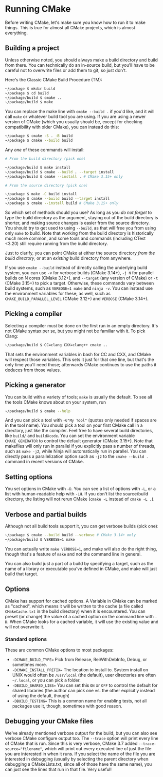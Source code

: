 # Running CMake

Before writing CMake, let's make sure you know how to run it to make things. This is true for almost all CMake projects, which is almost everything.

## Building a project

Unless otherwise noted, you should always make a build directory and build from there. You can technically do an in-source build, but you'll have to be careful not to overwrite files or add them to git, so just don't.

Here's the Classic CMake Build Procedure (TM):

```bash
~/package $ mkdir build
~/package $ cd build
~/package/build $ cmake ..
~/package/build $ make
```

You can replace the make line with `cmake --build .` if you'd like, and it will call `make` or whatever build tool you are using. If you are using a newer version of CMake (which you usually should be, except for checking compatibility with older CMake), you can instead do this:

```bash
~/package $ cmake -S . -B build
~/package $ cmake --build build
```

Any _one_ of these commands will install:

```bash
# From the build directory (pick one)

~/package/build $ make install
~/package/build $ cmake --build . --target install
~/package/build $ cmake --install . # CMake 3.15+ only

# From the source directory (pick one)

~/package $ make -C build install
~/package $ cmake --build build --target install
~/package $ cmake --install build # CMake 3.15+ only
```

So which set of methods should you use? As long as you _do not forget_ to type the build directory as the argument, staying out of the build directory is shorter, and making source changes is easier from the source directory. You should try to get used to using `--build`, as that will free you from using only `make` to build. Note that working from the build directory is historically much more common, and some tools and commands (including CTest <3.20) still require running from the build directory.

Just to clarify, you can point CMake at either the source directory _from the build directory_, or at an _existing_ build directory from anywhere.

If you use `cmake --build` instead of directly calling the underlying build system, you can use `-v` for verbose builds (CMake 3.14+), `-j N` for parallel builds on N cores (CMake 3.12+), and `--target` (any version of CMake) or `-t` (CMake 3.15+) to pick a target. Otherwise, these commands vary between build systems, such as `VERBOSE=1 make` and `ninja -v`. You can instead use the environment variables for these, as well, such as `CMAKE_BUILD_PARALLEL_LEVEL` (CMake 3.12+) and `VERBOSE` (CMake 3.14+).

## Picking a compiler

Selecting a compiler must be done on the first run in an empty directory. It's not CMake syntax per se, but you might not be familiar with it. To pick Clang:

```bash
~/package/build $ CC=clang CXX=clang++ cmake ..
```

That sets the environment variables in bash for CC and CXX, and CMake will respect those variables. This sets it just for that one line, but that's the only time you'll need those; afterwards CMake continues to use the paths it deduces from those values.

## Picking a generator

You can build with a variety of tools; `make` is usually the default. To see all the tools CMake knows about on your system, run

```bash
~/package/build $ cmake --help
```

And you can pick a tool with `-G"My Tool"` (quotes only needed if spaces are in the tool name). You should pick a tool on your first CMake call in a directory, just like the compiler. Feel free to have several build directories, like `build/` and `buildXcode`.
You can set the environment variable `CMAKE_GENERATOR` to control the default generator (CMake 3.15+).
Note that makefiles will only run in parallel if you explicitly pass a number of threads, such as `make -j2`, while Ninja will automatically run in parallel. You can directly pass a parallelization option such as `-j2` to the `cmake --build .` command in recent versions of CMake.

## Setting options

You set options in CMake with `-D`. You can see a list of options with `-L`, or a list with human-readable help with `-LH`. If you don't list the source/build directory, the listing will not rerun CMake (`cmake -L` instead of `cmake -L .`).

## Verbose and partial builds

Although not all build tools support it, you can get verbose builds (pick one):

```bash
~/package $ cmake --build build --verbose # CMake 3.14+ only
~/package/build $ VERBOSE=1 make
```

You can actually write `make VERBOSE=1`, and make will also do the right thing, though that's a feature of `make` and not the command line in general.

You can also build just a part of a build by specifying a target, such as the name of a library or executable you've defined in CMake, and make will just build that target.

## Options

CMake has support for cached options. A Variable in CMake can be marked as "cached", which means it will be written to the cache (a file called `CMakeCache.txt` in the build directory) when it is encountered. You can preset (or change) the value of a cached option on the command line with `-D`. When CMake looks for a cached variable, it will use the existing value and will not overwrite it.

### Standard options

These are common CMake options to most packages:

- `-DCMAKE_BUILD_TYPE=` Pick from Release, RelWithDebInfo, Debug, or sometimes more.
- `-DCMAKE_INSTALL_PREFIX=` The location to install to. System install on UNIX would often be `/usr/local` (the default), user directories are often `~/.local`, or you can pick a folder.
- `-DBUILD_SHARED_LIBS=` You can set this `ON` or `OFF` to control the default for shared libraries (the author can pick one vs. the other explicitly instead of using the default, though)
- `-DBUILD_TESTING=` This is a common name for enabling tests, not all packages use it, though, sometimes with good reason.

## Debugging your CMake files

We've already mentioned verbose output for the build, but you can also see verbose CMake configure output too. The `--trace` option will print every line of CMake that is run. Since this is very verbose, CMake 3.7 added `--trace-source="filename"`, which will print out every executed line of just the file you are interested in when it runs. If you select the name of the file you are interested in debugging (usually by selecting the parent directory when debugging a CMakeLists.txt, since all of those have the same name), you can just see the lines that run in that file. Very useful!
